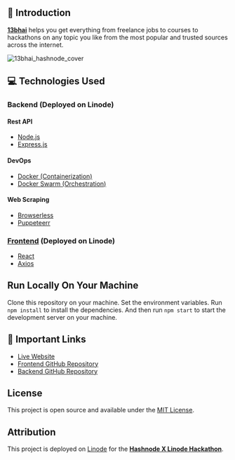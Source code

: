 ## 👋 Introduction

[**13bhai**](http://www.13bhai.me) helps you get everything from freelance jobs to courses to hackathons on any topic you like from the most popular and trusted sources across the internet.

![13bhai_hashnode_cover](https://user-images.githubusercontent.com/64639351/176762990-219cbb4d-4c4f-4485-85ce-85b12d3a6d6d.png)

## 💻 Technologies Used

### Backend (Deployed on Linode)

#### Rest API

- [Node.js](https://nodejs.org/en/)
- [Express.js](https://expressjs.com/)

#### DevOps

- [Docker (Containerization)](https://www.docker.com/)
- [Docker Swarm (Orchestration)](https://docs.docker.com/engine/swarm/)

#### Web Scraping

- [Browserless](https://browserless.js.org/)
- [Puppeteerr](https://github.com/puppeteer/puppeteer/)

### [Frontend](https://github.com/rounaksingh1694/13bhai-frontend) (Deployed on Linode)

- [React](https://reactjs.org/)
- [Axios](https://axios-http.com/)

## Run Locally On Your Machine

Clone this repository on your machine. Set the environment variables.
Run `npm install` to install the dependencies. And then run `npm start` to start the development server on your machine.

## 🔗 Important Links

- [Live Website](http://www.13bhai.me/)
- [Frontend GitHub Repository](https://github.com/rounaksingh1694/13bhai-frontend/)
- [Backend GitHub Repository](https://github.com/rounaksingh1694/13bhai-backend)

## License

This project is open source and available under the [MIT License](https://github.com/rounaksingh1694/13bhai-backend/blob/main/LICENSE).

## Attribution

This project is deployed on [Linode](https://linode.com) for the [**Hashnode X Linode Hackathon**](https://townhall.hashnode.com/build-with-linode-hackathon-june-2022).
